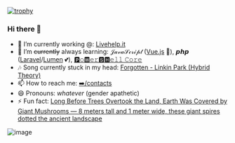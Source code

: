 [![trophy](https://github-profile-trophy.vercel.app/?username=aetonsi&theme=flat&margin-w=15&margin-h=15&no-bg=true&row=1)](https://github.com/ryo-ma/github-profile-trophy)


### Hi there 👋

- 🔭 I’m currently working @: [Livehelp.it](https://livehelp.it/)
- 🌱 I’m ~~currently~~ always learning: 𝒥𝒶𝓋𝒶𝒮𝒸𝓇𝒾𝓅𝓉 ([Vue.js](https://vuejs.org/) 💚), 𝙥𝙝𝙥 ([Laravel](https://laravel.com/)/[Lumen](https://lumen.laravel.com/) 💕), [🅿𝚘🆆𝚎𝚛🆂🅷𝚎𝚕𝚕 𝙲𝚘𝚛𝚎](https://github.com/PowerShell/PowerShell)
- 🎶 Song currently stuck in my head: [Forgotten - Linkin Park (Hybrid Theory)](https://www.youtube.com/watch?v=HNCgBuI2eJc)
- 📫 How to reach me: [➡️/contacts](https://aetonsi.net/contacts/)
- 😄 Pronouns: _whatever_ (gender apathetic)
- ⚡ Fun fact: [Long Before Trees Overtook the Land, Earth Was Covered by Giant Mushrooms — 8 meters tall and 1 meter wide, these giant spires dotted the ancient landscape](https://www.youtube.com/watch?v=-G64DagHuOg)

![image](https://user-images.githubusercontent.com/18366087/190515164-5cd68850-cce0-47f6-849f-0e83f8191cf9.png)


<!--
**aetonsi/aetonsi** is a ✨ _special_ ✨ repository because its `README.md` (this file) appears on your GitHub profile.

Here are some ideas to get you started:

- 🔭 I’m currently working on ...
- 🌱 I’m currently learning ...
- 👯 I’m looking to collaborate on ...
- 🤔 I’m looking for help with ...
- 💬 Ask me about ...
- 📫 How to reach me: ...
- 😄 Pronouns: ...
- ⚡ Fun fact: ...
-->
